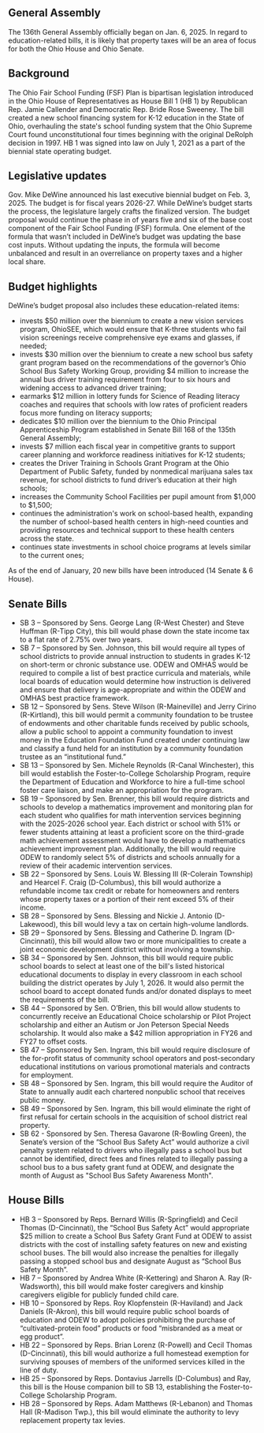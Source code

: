 ## General Assembly
The 136th General Assembly officially began on Jan. 6, 2025. In regard to education-related bills, it is likely that property taxes will be an area of focus for both the Ohio House and Ohio Senate.

## Background
The Ohio Fair School Funding (FSF) Plan is bipartisan legislation introduced in the Ohio House of Representatives as House Bill 1 (HB 1) by Republican Rep. Jamie Callender and Democratic Rep. Bride Rose Sweeney. The bill created a new school financing system for K-12 education in the State of Ohio, overhauling the state's school funding system that the Ohio Supreme Court found unconstitutional four times beginning with the original DeRolph decision in 1997. HB 1 was signed into law on July 1, 2021 as a part of the biennial state operating budget.

## Legislative updates
Gov. Mike DeWine announced his last executive biennial budget on Feb. 3, 2025. The budget is for fiscal years 2026-27. While DeWine’s budget starts the process, the legislature largely crafts the finalized version. The budget proposal would continue the phase in of years five and six of the base cost component of the Fair School Funding (FSF) formula. One element of the formula that wasn’t included in DeWine’s budget was updating the base cost inputs. Without updating the inputs, the formula will become unbalanced and result in an overreliance on property taxes and a higher local share.

## Budget highlights
DeWine’s budget proposal also includes these education-related items:
<ul><li>invests $50 million over the biennium to create a new vision services program, OhioSEE, which would ensure that K-three students who fail vision screenings receive comprehensive eye exams and glasses, if needed;</li>
<li>invests $30 million over the biennium to create a new school bus safety grant program based on the recommendations of the governor’s Ohio School Bus Safety Working Group, providing $4 million to increase the annual bus driver training requirement from four to six hours and widening access to advanced driver training;</li>
<li>earmarks $12 million in lottery funds for Science of Reading literacy coaches and requires that schools with low rates of proficient readers focus more funding on literacy supports;</li>
<li>dedicates $10 million over the biennium to the Ohio Principal Apprenticeship Program established in Senate Bill 168 of the 135th General Assembly;</li>
<li>invests $7 million each fiscal year in competitive grants to support career planning and workforce readiness initiatives for K-12 students;</li>
<li>creates the Driver Training in Schools Grant Program at the Ohio Department of Public Safety, funded by nonmedical marijuana sales tax revenue, for school districts to fund driver’s education at their high schools;</li>
<li>increases the Community School Facilities per pupil amount from $1,000 to $1,500;</li>
<li>continues the administration's work on school-based health, expanding the number of school-based health centers in high-need counties and providing resources and technical support to these health centers across the state.</li>
<li>continues state investments in school choice programs at levels similar to the current ones;</li></ul>

As of the end of January, 20 new bills have been introduced (14 Senate & 6 House).

## Senate Bills
<ul><li>SB 3 – Sponsored by Sens. George Lang (R-West Chester) and Steve Huffman (R-Tipp City), this bill would phase down the state income tax to a flat rate of 2.75% over two years.</li>
<li>SB 7 – Sponsored by Sen. Johnson, this bill would require all types of school districts to provide annual instruction to students in grades K-12 on short-term or chronic substance use. ODEW and OMHAS would be required to compile a list of best practice curricula and materials, while local boards of education would determine how instruction is delivered and ensure that delivery is age-appropriate and within the ODEW and OMHAS best practice framework.</li>
<li>SB 12 – Sponsored by Sens. Steve Wilson (R-Maineville) and Jerry Cirino (R-Kirtland), this bill would permit a community foundation to be trustee of endowments and other charitable funds received by public schools, allow a public school to appoint a community foundation to invest money in the Education Foundation Fund created under continuing law and classify a fund held for an institution by a community foundation trustee as an “institutional fund.”</li>
<li>SB 13 – Sponsored by Sen. Michele Reynolds (R-Canal Winchester), this bill would establish the Foster-to-College Scholarship Program, require the Department of Education and Workforce to hire a full-time school foster care liaison, and make an appropriation for the program.</li>
<li>SB 19 – Sponsored by Sen. Brenner, this bill would require districts and schools to develop a mathematics improvement and monitoring plan for each student who qualifies for math intervention services beginning with the 2025-2026 school year. Each district or school with 51% or fewer students attaining at least a proficient score on the third-grade math achievement assessment would have to develop a mathematics achievement improvement plan. Additionally, the bill would require ODEW to randomly select 5% of districts and schools annually for a review of their academic intervention services.</li>
<li>SB 22 – Sponsored by Sens. Louis W. Blessing III (R-Colerain Township) and Hearcel F. Craig (D-Columbus), this bill would authorize a refundable income tax credit or rebate for homeowners and renters whose property taxes or a portion of their rent exceed 5% of their income.</li>
<li>SB 28 – Sponsored by Sens. Blessing and Nickie J. Antonio (D-Lakewood), this bill would levy a tax on certain high-volume landlords.</li>
<li>SB 29 – Sponsored by Sens. Blessing and Catherine D. Ingram (D-Cincinnati), this bill would allow two or more municipalities to create a joint economic development district without involving a township.</li>
<li>SB 34 – Sponsored by Sen. Johnson, this bill would require public school boards to select at least one of the bill's listed historical educational documents to display in every classroom in each school building the district operates by July 1, 2026. It would also permit the school board to accept donated funds and/or donated displays to meet the requirements of the bill.</li>
<li>SB 44 – Sponsored by Sen. O’Brien, this bill would allow students to concurrently receive an Educational Choice scholarship or Pilot Project scholarship and either an Autism or Jon Peterson Special Needs scholarship. It would also make a $42 million appropriation in FY26 and FY27 to offset costs.</li>
<li>SB 47 – Sponsored by Sen. Ingram, this bill would require disclosure of the for-profit status of community school operators and post-secondary educational institutions on various promotional materials and contracts for employment.</li>
<li>SB 48 – Sponsored by Sen. Ingram, this bill would require the Auditor of State to annually audit each chartered nonpublic school that receives public money.</li>
<li>SB 49 – Sponsored by Sen. Ingram, this bill would eliminate the right of first refusal for certain schools in the acquisition of school district real property.</li>
<li>SB 62 - Sponsored by Sen. Theresa Gavarone (R-Bowling Green), the Senate’s version of the “School Bus Safety Act” would authorize a civil penalty system related to drivers who illegally pass a school bus but cannot be identified, direct fees and fines related to illegally passing a school bus to a bus safety grant fund at ODEW, and designate the month of August as "School Bus Safety Awareness Month".</li></ul>

## House Bills
<ul><li>HB 3 –  Sponsored by Reps. Bernard Willis (R-Springfield) and Cecil Thomas (D-Cincinnati), the “School Bus Safety Act” would appropriate $25 million to create a School Bus Safety Grant Fund at ODEW to assist districts with the cost of installing safety features on new and existing school buses. The bill would also increase the penalties for illegally passing a stopped school bus and designate August as “School Bus Safety Month”.</li>
<li>HB 7 – Sponsored by Andrea White (R-Kettering) and Sharon A. Ray (R-Wadsworth), this bill would make foster caregivers and kinship caregivers eligible for publicly funded child care.</li>
<li>HB 10 – Sponsored by  Reps. Roy Klopfenstein (R-Haviland) and Jack Daniels (R-Akron), this bill would require public school boards of education and ODEW to adopt policies prohibiting the purchase of “cultivated-protein food” products or food “misbranded as a meat or egg product”.</li>
<li>HB 22 – Sponsored by Reps. Brian Lorenz (R-Powell) and Cecil Thomas (D-Cincinnati), this bill would authorize a full homestead exemption for surviving spouses of members of the uniformed services killed in the line of duty.</li>
<li>HB 25 – Sponsored by Reps. Dontavius Jarrells (D-Columbus) and Ray, this bill is the House companion bill to SB 13, establishing the Foster-to-College Scholarship Program.</li>
<li>HB 28 – Sponsored by Reps. Adam Matthews (R-Lebanon) and Thomas Hall (R-Madison Twp.), this bill would eliminate the authority to levy replacement property tax levies.</li></ul>
